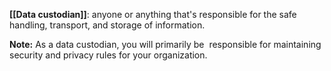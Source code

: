 **[[Data custodian]]**: anyone or anything that's responsible for the safe handling, transport, and storage of information.

**Note:** As a data custodian, you will primarily be  responsible for maintaining security and privacy rules for your organization.